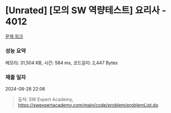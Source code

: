 # [Unrated] [모의 SW 역량테스트] 요리사 - 4012 

[문제 링크](https://swexpertacademy.com/main/code/problem/problemDetail.do?contestProbId=AWIeUtVakTMDFAVH) 

### 성능 요약

메모리: 31,504 KB, 시간: 584 ms, 코드길이: 2,447 Bytes

### 제출 일자

2024-08-28 22:06



> 출처: SW Expert Academy, https://swexpertacademy.com/main/code/problem/problemList.do